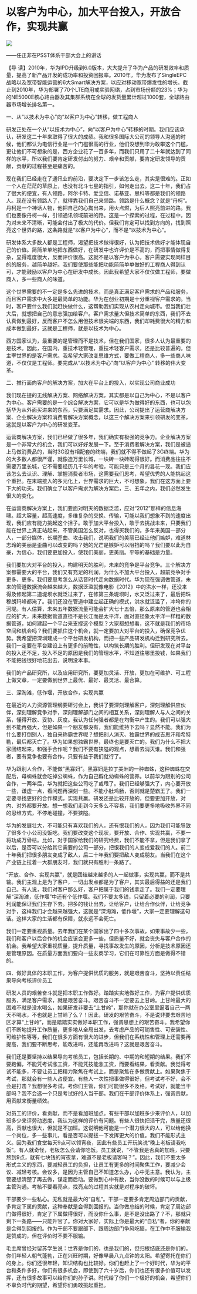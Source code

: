 # 以客户为中心，加大平台投入，开放合作，实现共赢
<img class="pv" src="https://api.visitor.plantree.me/visitor-badge/pv?namespace=plantree.me&key=renzhengfei-speeches/./docs/speeches/2010/01/以客户为中心，加大平台投入，开放合作，实现共赢.md">


——任正非在PSST体系干部大会上的讲话



【导  读】2010年，华为IPD升级到6.0版本，大大提升了华为产品的研发效率和质量，提高了新产品开发的成功率和投资回报率。2010年，华为发布了SingleEPC战略以及宽带智能运营的6大Smart解决方案，以应对移动宽带爆发性的增长。截止到2010年，华为部署了70个LTE商用或实验网络，占到市场份额的23%；华为的NE5000E核心路由器及其集群系统在全球的发货量累计超过1000套，全球路由器市场增长排名第一。



一、从“以技术为中心”向“以客户为中心”转移，做工程商人

研发正处在一个从“以技术为中心”，向“以客户为中心”转移的时期。我们应该承认，研发这二十年来取得了很大的成绩。我和很多国际大公司的领导人沟通的时候，他们都认为电信行业是一个门槛很高的行业，他们没想到华为敢攀这个门槛，更让他们不可想象的是，西方企业花了一百多年，而我们只用了二十年就达到了同样的水平，所以我们要肯定研发付出的努力、艰辛和贡献，要肯定研发领导的贡献，贡献的过程甚至是痛苦的。

现在我们已经走在了通讯业的前沿，要决定下一步该怎么走，其实是很难的。正如一个人在茫茫的草原上，也没有北斗七星的指引，如何走出去。这二十年，我们占了很大的便宜，有人领路，阿尔卡特、爱立信、诺基亚、思科等都是我们的领路人。现在没有领路人了，就得靠我们自己来领路。领路是什么概念？就是“丹柯”。丹柯是一个神话人物，他把自己的心掏出来，用火点燃，为后人照亮前进的路。我们也要像丹柯一样，引领通讯领域前进的路。这是一个探索的过程，在过程中，因为对未来不清晰，可能会付出了极大的代价。但我们肯定可以找到方向的，找到照亮这个世界的路，这条路就是“以客户为中心”，而不是“以技术为中心”。

研发体系大多数人都是工程师，渴望把技术做得很好，认为把技术做好才能体现自己的价值。简简单单地把东西做好，在研发中也许评价是不高的，而把事情做得复杂，显得难度很大，反而评价很高。这就不是以客户为中心，客户需要实现同样目的的服务，越简单越好。我们要使那些能把功能简简单单做好的工程商人得到认可，才能鼓励以客户为中心在研发中成长。因此我希望大家不仅仅做工程师，要做商人，多一些商人的味道。

这个世界需要的不一定是多么先进的技术，而是真正满足客户需求的产品和服务，而且客户需求中大多是最简单的功能。华为在创业初期是十分重视客户需求的。当时，客户要什么我们就赶快做什么，这帮助我们实现从农村走向城市。但当我们壮大后，就想把自己的意志强加给客户。客户需求量大但技术简单的东西，我们不去认真做到最好，反而客户不怎么用但技术很尖端的东西，我们却耗费很大的精力和成本做到最好，这就是工程师，就是以技术为中心。

西方国家认为，最重要的是管理而不是技术，但在我们国家，很多人认为最重要的是技术。因此，在国内，重技术轻管理，重技术轻客户需求，还是比较普遍的。但主宰世界的是客户需求。我希望大家改变思维方式，要做工程商人，多一些商人味道，不仅仅是工程师。要完成从“以技术为中心”向“以客户为中心” 转移的伟大变革。

二、推行面向客户的解决方案，加大在平台上的投入，以实现公司商业成功

我们现在提的无线解决方案、网络解决方案，其实都是以自己为中心，不是以客户为中心。客户需要的是一个综合解决方案，它可以是华为做得好的东西，也可以包括华为从外面买进来的东西，只要满足其需求。因此，公司提出了运营商解决方案、企业解决方案和消费者解决方案概念，以这三个解决方案来引领研发的变革，这就是以客户为中心的研发变革。

运营商解决方案，我们已经做了很多年，我们确实有极强的竞争力。企业解决方案是一个非常大的机会，我们可以好好发展一下。至于消费者解决方案，我们是被逼上马做消费品的，当时3G没有相配套的终端，我们就不得不做起了3G终端。华为的大多数人都很严谨，就像造万里长城，一块砖一块砖砌得很好。而消费品往往不需要万里长城，它不需要经历几千年的考验，可能只是三个月的昙花一现。我们应该怎么去认识、理解、掌握消费者市场，这需要我们思考，希望优秀的人能挑起这个重担。在末端接入的多元化上，世界需求的巨大，不可想象，我们在这方面上要下大的功夫。我们确立了以客户需求为解决方案后，三、五年之内，我们必然发生很大的变化。

在运营商解决方案上，我们要面对明天的数据泛滥，应对“2012”那样的信息海啸。超大容量，超高速度，多维复杂的交换、传输，可能以我们想象不到的速度出现，我们应有能力挑起这个担子。敢于加大平台投入，敢于去挑战未来，只要我们能在世界上真正站起来，不管美国怎么反对，也得买我们的。多年来美国一部分人，一部分媒体，长期歪曲、攻击我们，说明我们的美丽已经让他们嫉妒，难道林志玲的美丽是歪曲可以改变的吗？她的光芒是嫉妒可以阻挡的吗？我们要以此为自豪，为信心，我们要更加投入，使我们美丽，更美丽。平等的基础是力量。

我们要加大对平台的投入，构建明天的胜利，未来的竞争是平台竞争。三个解决方案都需要大的平台，我们又有充足的利润，为什么不加大平台投入，超前竞争对手更多、更多。我们要思考怎么从话音时代走向数据时代。华为现在强调做管道，未来的管道数据流会越来越大，数据泛滥就像电影《2012》中的洪水一样，还没来得及修起第二道堤坝水就泛过来了，在修第三条堤坝时，水又泛过来了，最后把珠穆朗玛峰都淹了。我们还没在管道中建立起正确的模式，洪水就泛滥了，冲垮你的河堤。有人估算，未来五年数据流量可能会扩大七十五倍，那么原来的管道也会相应的扩大，未来数据管道直径不是长江而是太平洋，面对直径象太平洋一样粗的数据管道，如何建起一个平台来支撑这个模型？大家都想想看，这不就是我们的市场空间和机会吗？我们要抓住这个机会，就一定要加大对平台的投入，确保竞争优势。我希望把深圳建成一个平台研发机构，而把一些产品研发机构迁到研究所去。我们一定要在平台建设上有更多的前瞻性，以构筑长期的胜利。但研发现在对平台的投入还不足，投入不足的原因是我们的管理水平，不知道往哪里投钱，如果我们不能把钱很好地花出去，说明没本事。

我们的产品研究所，以及应用研究所，要更加灵活、开放，更加在可维护、可工程上做文章，一定要做到世界上最优、最好、最灵活、最合算。

三、深淘滩，低作堰，开放合作，实现共赢

在最近的人力资源管理纲要研讨会上，我讲了要深刻理解客户，深刻理解供应伙伴，深刻理解竞争对手，深刻理解部门之间的相互关系，深刻理解人与人之间的关系，懂得开放、妥协、灰度。我认为任何强者都是在均衡中产生的。我们可以强大到不能再强大，但是如果一个朋友都没有，我们能维持下去吗？显然不能。我们为什么要打倒别人，独自来称霸世界呢？想把别人消灭、独霸世界的成吉思汗和希特勒，最后都灭亡了。华为如果想独霸世界，最终也是要灭亡的。我们为什么不把大家团结起来，和强手合作呢？我们不要有狭隘的观点，想着去消灭谁。我们和强者，要有竞争也要有合作，只要有益于我们就行了。

华为跟别人合作，不能做“黑寡妇”。黑寡妇是拉丁美洲的一种蜘蛛，这种蜘蛛在交配后，母蜘蛛就会吃掉公蜘蛛，作为自己孵化幼蜘蛛的营养。以前华为跟别的公司合作，一两年后，华为就把这些公司吃了或甩了。我们已经够强大了，内心要开放一些，谦虚一点，看问题再深刻一些。不能小肚鸡肠，否则就是楚霸王了。我们一定要寻找更好的合作模式，实现共赢。研发还是比较开放的，但要更加开放，对内、对外都要开放。想一想我们走到今天多么不容易，我们要更多地吸收外界不同的思维方式，不停地碰撞，不要狭隘。

华为的发展壮大，不可能只有喜欢我们的人，还有恨我们的人，因为我们可能导致了很多个小公司没饭吃。我们要改变这个现状，要开放、合作、实现共赢，不要一将功成万骨枯。比如，对于国家给我们的研究经费，我们不能不拿，但是我们拿了以后，是否可以分给其它需要的公司一部分，把恨我们的人变成爱我们的人。前二十年我们把很多朋友变成了敌人，后二十年我们要把敌人变成朋友。当我们在这个产业链上拉着一大群朋友时，我们就只有胜利一条路了。

“开放、合作、实现共赢”，就是团结越来越多的人一起做事，实现共赢，而不是共输。我们主观上是为了客户，一切出发点都是为了客户，其实最后得益的还是我们自己。有人说，我们对客户那么好，客户把属于我们的钱拿走了。我们一定要理解“深淘滩，低作堰”中还有个低作堰。我们不要太多钱，只留着必要的利润，只要利润能保证我们生存下去。把多的钱让出去，让给客户，让给合作伙伴，让给竞争对手，这样我们才会越来越强大，这就是“深淘滩，低作堰”，大家一定要理解这句话。这样大家的生活都有保障，就永远不会死亡。

我们一定要重视质量。去年我们在某个国家出了四十多次事故，如果事故少一些，我们和客户以后合作的机会应该会更多一些，但质量不好，就会丧失与客户合作的机会。我希望大家重视质量，提升质量，寻找事故发生的原因，分析是技术原因还是管理原因。在质量方面我们要向一些友商学习，它们在可靠性方面是做得不错的。

四、做好具体的本职工作，为客户提供优质的服务，就是艰苦奋斗，坚持以责任结果导向考核评价员工

研发人员的艰苦奋斗就是把本职工作做好。踏踏实实地做好工作，为客户提供优质服务，满足客户需求，就是艰苦奋斗。艰苦奋斗不一定要去上甘岭。上甘岭最大的困难不就是没水喝么，如果研发非要去“上甘岭”，那你就在办公室里逼着自己一两天不喝水，不也就是上甘岭了么？！因此，研发的艰苦奋斗，不是说非要去艰苦地区才算“上甘岭”，而是踏踏实实做好本职工作，强调思想上的艰苦奋斗。我希望你们不断地提升工作质量，更多地从全局出发，去考虑产品的可销售性、可安装性、可维护性等等，我们在很多方面有很大的进步，但我们在系统性和管理上还需要再提高，我们要不断思考，能改进吗，还能再改进吗？这就是艰苦奋斗。

我们还是要坚持以结果导向考核员工，包括长期的、中期的和短期的结果。我们不要跑偏，不能凭考试涨工资，不能凭技能涨工资，而要看结果，看贡献。我觉得考试不能多，不要让员工把精力聚焦在考试上，而是聚焦在多做贡献上。如果聚焦于考试，那就会有一些人占便宜。有些人一次性把事做得很好，但考试考不好，会不会是打击？我想很多考试，考你们主管，你们可能很多不及格。考试好，就能当干部吗？我不会选一个只是考试好的人当干部。我们在干部评价体系上，强调贡献，用贡献来衡量绩效。

对员工的评价，看贡献，而不是看加班加点。有些干部以加班多少来评价人，以加班多少来评劳动态度，我认为这样的评价有问题。有些人很快把活干完，质量还很高，贡献也很大，但就是不加班。这说明他可能是一个潜力很大的人，可以给他换一个岗位，多一些事儿，看是否可以提拔一下发挥更大的价值。我们不能形式主义。因为我们食堂每天9点可以领宵夜，因此有些员工开玩笑说“晚上老板请我吃饭”。有人就奇怪，老板怎么会请你吃饭。员工就说，“不管我是否真的加班，只要熬到9点，就有七块钱的宵夜拿，难道不是老板请客吗？”。因此，我们不要太多形式主义的东西，要减轻员工的负担，让员工有更多的时间聚焦工作，要减少会议、减轻考核。会议多，是因为主管自己不知道怎么办，心中无主意。我认为，主管要想清楚了再去做，谋定而后动。要做到心中有数，当你没数的时候可以与上级主管沟通。考核不要看亮点，找亮点的过程其实就是对程序的破坏。

干部要少一些私心。无私就是最大的“自私”。干部一定要多肯定周边部门的贡献，多肯定下属的贡献，这种奉献是会得到回报的。当你做总结的时候，肯定了周边部门做得很好，肯定了下属做得很好，而没你什么事，是不是没出路了？不，那就只剩下一条路——只能升官了。你对大家好，实际上你是最大的“自私”者，你的奉献是会得到回报的。作为干部不要跟部下、跟周边部门争风吃醋，在工作中不服输我是赞成的，但在评价时不要不服输。

毛主席曾经对留苏学生说：世界是你们的，也是我们的，但归根结底还是你们的。你们年轻人朝气蓬勃，正在兴旺时期，好像早晨八九点钟的太阳。希望寄托在你们的身上。你们还很年轻，知识结构也比较好。你们也赶上了一个好时代，华为的平台和条件多好，你们有很多机会，即使到了六十岁后，你们也还有很多价值可以发挥，还有很多故事可以给你们的孙子讲。时代给了你们一个极好的机会，希望你们不辜负时代的期望，希望你们勇敢挑起重担。
